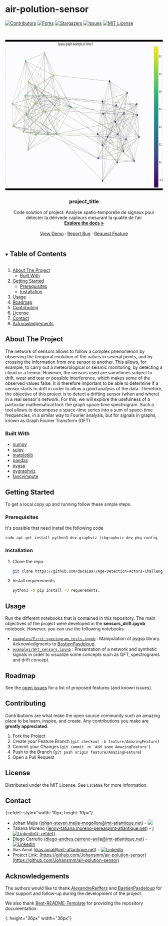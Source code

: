 # air-polution-sensor
[![Contributors][contributors-shield]][contributors-url]
[![Forks][forks-shield]][forks-url]
[![Stargazers][stars-shield]][stars-url]
[![Issues][issues-shield]][issues-url]
[![MIT License][license-shield]][license-url]
<!-- [![LinkedIn][linkedin-shield]][linkedin-url] -->


<!-- PROJECT LOGO -->
<br />
<p align = "center">
  <a href = "https://github.com/Johansmm/air-polution-sensor">
    <img src="https://github.com/Johansmm/air-polution-sensor/blob/main/results/signal_travel.gif" alt="Logo" width="720" height="480">
  </a>

  <h3 align="center">project_title</h3>

  <p align="center">
    Code solution of project: Analyse spatio-temporelle de signaux pour détecter la dérivede capteurs mesurant la qualité de l’air
    <br />
    <a href="https://github.com/Johansmm/air-polution-sensor"><strong>Explore the docs »</strong></a>
    <br />
    <br />
    <a href="https://github.com/Johansmm/air-polution-sensor/tree/main/results">View Demo</a>
    ·
    <a href="https://github.com/Johansmm/air-polution-sensor/issues">Report Bug</a>
    ·
    <a href="https://github.com/Johansmm/air-polution-sensor/issues">Request Feature</a>
  </p>
</p>


<!-- TABLE OF CONTENTS -->
<details open="open">
  <summary><h2 style="display: inline-block">Table of Contents</h2></summary>
  <ol>
    <li>
      <a href="#about-the-project">About The Project</a>
      <ul>
        <li><a href="#built-with">Built With</a></li>
      </ul>
    </li>
    <li>
      <a href="#getting-started">Getting Started</a>
      <ul>
        <li><a href="#prerequisites">Prerequisites</a></li>
        <li><a href="#installation">Installation</a></li>
      </ul>
    </li>
    <li><a href="#usage">Usage</a></li>
    <li><a href="#roadmap">Roadmap</a></li>
    <li><a href="#contributing">Contributing</a></li>
    <li><a href="#license">License</a></li>
    <li><a href="#contact">Contact</a></li>
    <li><a href="#acknowledgements">Acknowledgements</a></li>
  </ol>
</details>

<!-- ABOUT THE PROJECT -->
## About The Project
The network of sensors allows to follow a complex phenomenon by observing the temporal evolution of the values in several points, and by crossing the information from one sensor to another. This allows, for example, to carry out a meteorological or seismic monitoring, by detecting a cloud or a tremor. However, the sensors used are sometimes subject to drift, wear and tear or possible interference, which makes some of the observed values false. It is therefore important to be able to determine if a sensor starts to drift in order to allow a good analysis of the data. Therefore, the objective of this project is to detect a drifting sensor (when and where) in a real sensor's network. For this, we will explore the usefulness of a particular mathematical tool: the graph space-time spectrogram. Such a tool allows to decompose a space-time series into a sum of space-time frequencies, in a similar way to Fourier analysis, but for signals in graphs, known as Graph Fourier Transform (GFT).

### Built With
* [numpy](https://numpy.org/)
* [scipy](https://www.scipy.org/)
* [matplotlib](https://matplotlib.org/)
* [pandas](http://pandas.pydata.org/)
* [pygsp](https://pygsp.readthedocs.io/en/stable/)
* [pygraphviz](https://pygraphviz.github.io/)
* [fancyimpute](https://pypi.org/project/fancyimpute/)

<!-- GETTING STARTED -->
## Getting Started
To get a local copy up and running follow these simple steps.

### Prerequisites
It's possible that need install the following code
```
sudo apt-get install python3-dev graphviz libgraphviz-dev pkg-config
```

### Installation

1. Clone the repo
   ```sh
   git clone https://github.com/daca1897/Age-Detection-Actors-Challenge.git
   ```
2. Install requerements
   ```sh
   python3 -m pip install -U requerements.
   ```

<!-- USAGE EXAMPLES -->
## Usage
Run the different notebooks that is contained in this repository. The main objectives of the project were developed in the **sensors_drift.ipynb** notebook. However, you can use the following notebooks:

* [`examples/First_spectogram_tests.ipynb`](https://github.com/Johansmm/air-polution-sensor/tree/main/examples/First_spectogram_tests.ipynb) : Manipulation of pygsp library. Acknowledgments to [BastienPasdeloup](https://github.com/BastienPasdeloup).
* [`examples/GFT_sensors.ipynb`](https://github.com/Johansmm/air-polution-sensor/tree/main/examples/GFT_sensors.ipynb) : Presentation of a network and synthetic signals in order to visualize some concepts such as GFT, spectrograms and drift concept.

<!-- ROADMAP -->
## Roadmap

See the [open issues](https://github.com/Johansmm/air-polution-sensor/issues) for a list of proposed features (and known issues).

<!-- CONTRIBUTING -->
## Contributing
Contributions are what make the open source community such an amazing place to be learn, inspire, and create. Any contributions you make are **greatly appreciated**.

1. Fork the Project
2. Create your Feature Branch (`git checkout -b feature/AmazingFeature`)
3. Commit your Changes (`git commit -m 'Add some AmazingFeature'`)
4. Push to the Branch (`git push origin feature/AmazingFeature`)
5. Open a Pull Request

<!-- LICENSE -->
## License
Distributed under the MIT License. See `LICENSE` for more information.

<!-- CONTACT -->
## Contact
{:refdef: style="width: 10px; height: 10px"}
* Johan Mejia (johan-steven.mejia-mogollon@imt-atlantique.net) - [<img src=linkedin-shield width="10">][linkedin-url-1]
* Tatiana Moreno (jenny-tatiana.moreno-perea@imt-atlantique.net) - [(![LinkedIn][linkedin-shield]){: refdef}][linkedin-url-2]
* Diego Carreño (diego-andres.carreno-avila@imt-atlantique.net) - [![LinkedIn][linkedin-shield]][linkedin-url-3]
* Ilias Amal (ilias.amal@imt-atlantique.net) - [![LinkedIn][linkedin-shield]][linkedin-url-4]
* Project Link: [https://github.com/Johansmm/air-polution-sensor](https://github.com/Johansmm/air-polution-sensor)

<!-- ACKNOWLEDGEMENTS -->
## Acknowledgements
The authors would like to thank [AlexandreReiffers](https://alreiff.github.io/index.html) and [BastienPasdeloup](https://github.com/BastienPasdeloup) for their support and follow-up during the development of the project.

We also thank [Best-README-Template](https://github.com/othneildrew/Best-README-Template) for providing the repository documentation. 

<!-- MARKDOWN LINKS & IMAGES -->
<!-- https://www.markdownguide.org/basic-syntax/#reference-style-links -->
[contributors-shield]: https://img.shields.io/github/contributors/github_username/repo.svg?style=for-the-badge
[contributors-url]: https://github.com/Johansmm/air-polution-sensor/graphs/contributors
[forks-shield]: https://img.shields.io/github/forks/github_username/repo.svg?style=for-the-badge
[forks-url]: https://github.com/Johansmm/air-polution-sensor/network/members
[stars-shield]: https://img.shields.io/github/stars/github_username/repo.svg?style=for-the-badge
[stars-url]: https://github.com/Johansmm/air-polution-sensor/stargazers
[issues-shield]: https://img.shields.io/github/issues/github_username/repo.svg?style=for-the-badge
[issues-url]: https://github.com/Johansmm/air-polution-sensor/issues
[license-shield]: https://img.shields.io/github/license/github_username/repo.svg?style=for-the-badge
[license-url]: https://github.com/Johansmm/air-polution-sensor/blob/main/LICENSE
[linkedin-shield]: https://www.flaticon.com/svg/vstatic/svg/174/174857.svg?token=exp=1615539079~hmac=9768ff7f457679c402c4419a6e7befd6
{: height="36px" width="36px"}

[linkedin-url-1]: https://www.linkedin.com/in/johansmm/
[linkedin-url-2]: https://www.linkedin.com/in/tatiana-moreno-perea/
[linkedin-url-3]: https://www.linkedin.com/in/diego-andres-carre%C3%B1o-49b2ab157/
[linkedin-url-4]: https://www.linkedin.com/in/ilias-amal-455502183/
